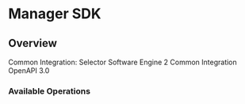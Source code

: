 # Manager SDK

## Overview

Common Integration: Selector Software Engine 2 Common Integration OpenAPI 3.0

### Available Operations

